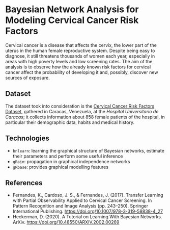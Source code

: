 # Bayesian Network Analysis for Modeling Cervical Cancer Risk Factors

Cervical cancer is a disease that affects the cervix, the lower part of the uterus in the human female reproductive system.
Despite being easy to diagnose, it still threatens thousands of women each year, especially in areas with high poverty levels and low screening rates.
The aim of the analysis is to observe how the already known risk factors for cervical cancer affect the probability of developing it and, possibly, discover new sources of exposure.

## Dataset

The dataset took into consideration is the [Cervical Cancer Risk Factors Dataset](https://archive.ics.uci.edu/ml/datasets/Cervical%2Bcancer%2B%2528Risk%2BFactors%2529),
gathered in Caracas, Venezuela, at the *Hospital Universitario de Caracas*; it collects information about 858 female patients of the hospital, in particular their demographic data, habits and medical history.

## Technologies

* `bnlearn`: learning the graphical structure of Bayesian networks, estimate their parameters and perform some useful inference
* `gRain`: propagation in graphical independence networks
* `gRbase`: provides graphical modelling features

## References

* Fernandes, K., Cardoso, J. S., & Fernandes, J. (2017). Transfer Learning with Partial Observability Applied to Cervical Cancer Screening. In Pattern Recognition and Image Analysis (pp. 243–250). Springer International Publishing. https://doi.org/10.1007/978-3-319-58838-4_27
* Heckerman, D. (2020). A Tutorial on Learning With Bayesian Networks. ArXiv. https://doi.org/10.48550/ARXIV.2002.00269
